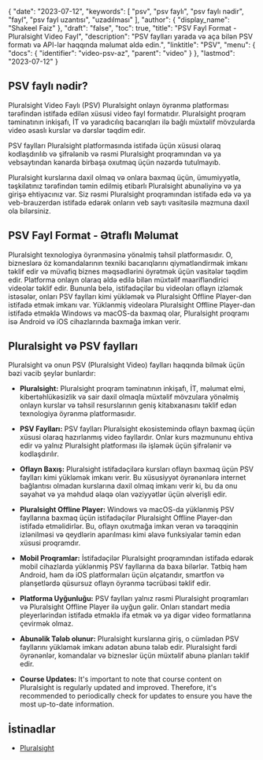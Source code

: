 {
  "date": "2023-07-12",
  "keywords": [
"psv",
"psv faylı",
"psv faylı nədir",
"fayl",
"psv fayl uzantısı",
"uzadılması"
],
  "author": {
    "display_name": "Shakeel Faiz"
},
  "draft": "false",
  "toc": true,
  "title": "PSV Fayl Format - Pluralsight Video Fayl",
  "description": "PSV faylları yarada və aça bilən PSV formatı və API-lər haqqında məlumat əldə edin.",
  "linktitle": "PSV",
  "menu": {
    "docs": {
      "identifier": "video-psv-az",
      "parent": "video"
}
},
  "lastmod": "2023-07-12"
}

## PSV faylı nədir?

Pluralsight Video Faylı (PSV) Pluralsight onlayn öyrənmə platforması tərəfindən istifadə edilən xüsusi video fayl formatıdır. Pluralsight proqram təminatının inkişafı, İT və yaradıcılıq bacarıqları ilə bağlı müxtəlif mövzularda video əsaslı kurslar və dərslər təqdim edir.

PSV faylları Pluralsight platformasında istifadə üçün xüsusi olaraq kodlaşdırılıb və şifrələnib və rəsmi Pluralsight proqramından və ya vebsaytından kənarda birbaşa oxutmaq üçün nəzərdə tutulmayıb.

Pluralsight kurslarına daxil olmaq və onlara baxmaq üçün, ümumiyyətlə, təşkilatınız tərəfindən təmin edilmiş etibarlı Pluralsight abunəliyinə və ya girişə ehtiyacınız var. Siz rəsmi Pluralsight proqramından istifadə edə və ya veb-brauzerdən istifadə edərək onların veb saytı vasitəsilə məzmuna daxil ola bilərsiniz.

## PSV Fayl Format - Ətraflı Məlumat 

Pluralsight texnologiya öyrənməsinə yönəlmiş təhsil platformasıdır. O, bizneslərə öz komandalarının texniki bacarıqlarını qiymətləndirmək imkanı təklif edir və müvafiq biznes məqsədlərini öyrətmək üçün vasitələr təqdim edir. Platforma onlayn olaraq əldə edilə bilən müxtəlif maarifləndirici videolar təklif edir. Bununla belə, istifadəçilər bu videoları oflayn izləmək istəsələr, onları PSV faylları kimi yükləmək və Pluralsight Offline Player-dən istifadə etmək imkanı var. Yüklənmiş videolara Pluralsight Offline Player-dən istifadə etməklə Windows və macOS-da baxmaq olar, Pluralsight proqramı isə Android və iOS cihazlarında baxmağa imkan verir.

## Pluralsight və PSV faylları

Pluralsight və onun PSV (Pluralsight Video) faylları haqqında bilmək üçün bəzi vacib şeylər bunlardır:

- **Pluralsight:** Pluralsight proqram təminatının inkişafı, İT, məlumat elmi, kibertəhlükəsizlik və sair daxil olmaqla müxtəlif mövzulara yönəlmiş onlayn kurslar və təhsil resurslarının geniş kitabxanasını təklif edən texnologiya öyrənmə platformasıdır.

- **PSV Faylları:** PSV faylları Pluralsight ekosistemində oflayn baxmaq üçün xüsusi olaraq hazırlanmış video fayllardır. Onlar kurs məzmununu ehtiva edir və yalnız Pluralsight platforması ilə işləmək üçün şifrələnir və kodlaşdırılır.

- **Oflayn Baxış:** Pluralsight istifadəçilərə kursları oflayn baxmaq üçün PSV faylları kimi yükləmək imkanı verir. Bu xüsusiyyət öyrənənlərə internet bağlantısı olmadan kurslarına daxil olmaq imkanı verir ki, bu da onu səyahət və ya məhdud əlaqə olan vəziyyətlər üçün əlverişli edir.

- **Pluralsight Offline Player:** Windows və macOS-da yüklənmiş PSV fayllarına baxmaq üçün istifadəçilər Pluralsight Offline Player-dən istifadə etməlidirlər. Bu, oflayn oxutmağa imkan verən və tərəqqinin izlənilməsi və qeydlərin aparılması kimi əlavə funksiyalar təmin edən xüsusi proqramdır.

- **Mobil Proqramlar:** İstifadəçilər Pluralsight proqramından istifadə edərək mobil cihazlarda yüklənmiş PSV fayllarına da baxa bilərlər. Tətbiq həm Android, həm də iOS platformaları üçün əlçatandır, smartfon və planşetlərdə qüsursuz oflayn öyrənmə təcrübəsi təklif edir.

- **Platforma Uyğunluğu:** PSV faylları yalnız rəsmi Pluralsight proqramları və Pluralsight Offline Player ilə uyğun gəlir. Onları standart media pleyerlərindən istifadə etməklə ifa etmək və ya digər video formatlarına çevirmək olmaz.

- **Abunəlik Tələb olunur:** Pluralsight kurslarına giriş, o cümlədən PSV fayllarını yükləmək imkanı adətən abunə tələb edir. Pluralsight fərdi öyrənənlər, komandalar və bizneslər üçün müxtəlif abunə planları təklif edir.

- **Course Updates:** It's important to note that course content on Pluralsight is regularly updated and improved. Therefore, it's recommended to periodically check for updates to ensure you have the most up-to-date information.

## İstinadlar
* [Pluralsight](https://en.wikipedia.org/wiki/Pluralsight)


